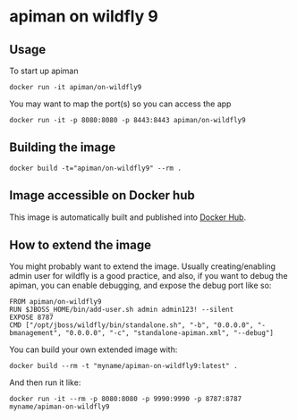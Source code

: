 apiman on wildfly 9
===================

## Usage

To start up apiman

    docker run -it apiman/on-wildfly9

You may want to map the port(s) so you can access the app

    docker run -it -p 8080:8080 -p 8443:8443 apiman/on-wildfly9

## Building the image

    docker build -t="apiman/on-wildfly9" --rm .

## Image accessible on Docker hub

This image is automatically built and published into [Docker Hub](https://registry.hub.docker.com/u/apiman/on-wildfly9/).


## How to extend the image

You might probably want to extend the image. Usually creating/enabling admin user for wildfly is a good practice, and also, if you want to debug the apiman, you can enable debugging, and expose the debug port like so:

    FROM apiman/on-wildfly9
    RUN $JBOSS_HOME/bin/add-user.sh admin admin123! --silent
    EXPOSE 8787
    CMD ["/opt/jboss/wildfly/bin/standalone.sh", "-b", "0.0.0.0", "-bmanagement", "0.0.0.0", "-c", "standalone-apiman.xml", "--debug"]

You can build your own extended image with:

    docker build --rm -t "myname/apiman-on-wildfly9:latest" .

And then run it like:

    docker run -it --rm -p 8080:8080 -p 9990:9990 -p 8787:8787 myname/apiman-on-wildfly9
    
